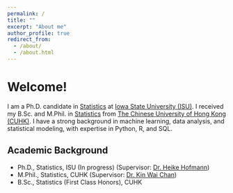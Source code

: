 ```yaml
---
permalink: /
title: ""
excerpt: "About me"
author_profile: true
redirect_from: 
  - /about/
  - /about.html
---
```



# Welcome!

I am a Ph.D. candidate in [Statistics](https://www.stat.iastate.edu/) at [Iowa State University (ISU)](https://www.iastate.edu/).
I received my B.Sc. and M.Phil. in [Statistics](https://www.sta.cuhk.edu.hk/) from [The Chinese University of Hong Kong (CUHK)](https://www.cuhk.edu.hk/english/index.html).
I have a strong background in machine learning, data analysis, and statistical modeling, with expertise in Python, R, and SQL.


## Academic Background

- Ph.D., Statistics, ISU (In progress) (Supervisor: [Dr. Heike Hofmann](https://www.stat.iastate.edu/people/heike-hofmann))
- M.Phil., Statistics, CUHK (Supervisor: [Dr. Kin Wai Chan](http://www.sta.cuhk.edu.hk/peoples/kwchan/))
- B.Sc., Statistics (First Class Honors), CUHK

